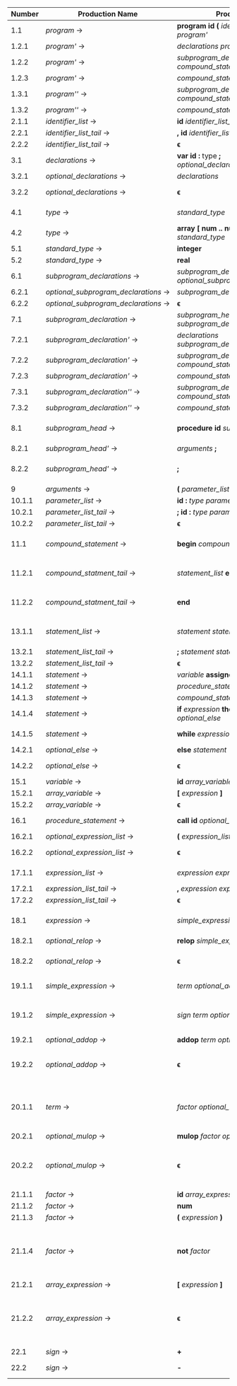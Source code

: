 | Number | Production Name                      | Production                                                            | Firsts                                           | Follows |
|--------|--------------------------------------|-----------------------------------------------------------------------|--------------------------------------------------|---------|
|  1.1   | *program* →                          | **program** **id** **(** *identifier_list* **)** **;** *program'*     | {**program**}                                    | {**$**}
|  1.2.1 | *program'* →                         | *declarations* *program''*                                            | {**var**}                                        | ↴
|  1.2.2 | *program'* →                         | *subprogram_declarations* *compound_statement* **.**                  | {**procedure**}                                  | ↴
|  1.2.3 | *program'* →                         | *compound_statement* **.**                                            | {**begin**}                                      | {**$**}
|  1.3.1 | *program''* →                        | *subprogram_declarations* *compound_statement* **.**                  | {**procedure**}                                  | ↴
|  1.3.2 | *program''* →                        | *compound_statement* **.**                                            | {**begin**}                                      | {**$**}
|  2.1.1 | *identifier_list* →                  | **id** *identifier_list_tail*                                         | {**id**}                                         | {**)**}
|  2.2.1 | *identifier_list_tail* →             | **,** **id** *identifier_list_tail*                                   | {**,**}                                          | ↴
|  2.2.2 | *identifier_list_tail* →             | **ϵ**                                                                 | {**ϵ**} →                                        | {**)**}
|  3.1   | *declarations* →                     | **var** **id** **:** type **;** *optional_declarations*               | {**var**}                                        | {**procedure**, **begin**}
|  3.2.1 | *optional_declarations* →            | *declarations*                                                        | {**var**}                                        | ↴
|  3.2.2 | *optional_declarations* →            | **ϵ**                                                                 | {**ϵ**} →                                        | {**procedure**, **begin**}
|  4.1   | *type* →                             | *standard_type*                                                       | {**integer**, **real**}                          | ↴
|  4.2   | *type* →                             | **array** **[** **num** **\.\.** **num** **]** **of** *standard_type* | {**array**}                                      | {**;**, **)**}
|  5.1   | *standard_type* →                    | **integer**                                                           | {**integer**}                                    | ↴
|  5.2   | *standard_type* →                    | **real**                                                              | {**real**}                                       | {**;**, **)**}
|  6.1   | *subprogram_declarations* →          | *subprogram_declaration* **;** *optional_subprogram_declarations*     | {**procedure**}                                  | {**begin**}
|  6.2.1 | *optional_subprogram_declarations* → | *subprogram_declarations*                                             | {**procedure**}                                  | ↴
|  6.2.2 | *optional_subprogram_declarations* → | **ϵ**                                                                 | {**ϵ**} →                                        | {**begin**}
|  7.1   | *subprogram_declaration* →           | *subprogram_head* *subprogram_declaration'*                           | {**procedure**}                                  | {**;**}
|  7.2.1 | *subprogram_declaration'* →          | *declarations* *subprogram_declaration''*                             | {**var**}                                        | ↴
|  7.2.2 | *subprogram_declaration'* →          | *subprogram_declarations* *compound_statement*                        | {**procedure**}                                  | ↴
|  7.2.3 | *subprogram_declaration'* →          | *compound_statement*                                                  | {**begin**}                                      | {**;**}
|  7.3.1 | *subprogram_declaration''* →         | *subprogram_declarations* *compound_statement*                        | {**procedure**}                                  | ↴
|  7.3.2 | *subprogram_declaration''* →         | *compound_statement*                                                  | {**begin**}                                      | {**;**}
|  8.1   | *subprogram_head* →                  | **procedure** **id** *subprogram_head'*                               | {**procedure**}                                  | {**var**, **procedure**, **begin**}
|  8.2.1 | *subprogram_head'* →                 | *arguments* **;**                                                     | {**(**}                                          | ↴
|  8.2.2 | *subprogram_head'* →                 | **;**                                                                 | {**;**}                                          | {**var**, **procedure**, **begin**}
|  9     | *arguments* →                        | **(** *parameter_list* **)**                                          | {**(**}                                          | {**;**}
| 10.1.1 | *parameter_list* →                   | **id** **:** *type* *parameter_list_tail*                             | {**id**}                                         | {**)**}
| 10.2.1 | *parameter_list_tail* →              | **;** **id** **:** *type* *parameter_list_tail*                       | {**;**}                                          | ↴
| 10.2.2 | *parameter_list_tail* →              | **ϵ**                                                                 | {**ϵ**} →                                        | {**)**}
| 11.1   | *compound_statement* →               | **begin** *compound_statment_tail*                                    | {**begin**}                                      | {**.**, **;**, **id**, **call**, **begin**, **if**, **while**}
| 11.2.1 | *compound_statment_tail* →           | *statement_list* **end**                                              | {**id**, **call**, **begin**, **if**, **while**} | ↴
| 11.2.2 | *compound_statment_tail* →           | **end**                                                               | {**end**}                                        | {**.**, **;**, **id**, **call**, **begin**, **if**, **while**}
| 13.1.1 | *statement_list* →                   | *statement* *statement_list_tail*                                     | {**id**, **call**, **begin**, **if**, **while**} | {**end**}
| 13.2.1 | *statement_list_tail* →              | **;** *statement* *statement_list_tail*                               | {**;**}                                          | ↴
| 13.2.2 | *statement_list_tail* →              | **ϵ**                                                                 | {**ϵ**} →                                        | {**end**}
| 14.1.1 | *statement* →                        | *variable* **assignop** *expression*                                  | {**id**}                                         | ↴
| 14.1.2 | *statement* →                        | *procedure_statement*                                                 | {**call**}                                       | ↴
| 14.1.3 | *statement* →                        | *compound_statement*                                                  | {**begin**}                                      | ↴
| 14.1.4 | *statement* →                        | **if** *expression* **then** *statement* *optional_else*              | {**if**}                                         | ↴
| 14.1.5 | *statement* →                        | **while** *expression* **do** *statement*                             | {**while**}                                      | {**;**, **end**, **else**}
| 14.2.1 | *optional_else* →                    | **else** *statement*                                                  | {**else**}                                       | ↴
| 14.2.2 | *optional_else* →                    | **ϵ**                                                                 | {**ϵ**} →                                        | {**;**, **end**, **else**}
| 15.1   | *variable* →                         | **id** *array_variable*                                               | {**id**}                                         | {**assignop**}
| 15.2.1 | *array_variable* →                   | **[** *expression* **]**                                              | {**[**}                                          | ↴
| 15.2.2 | *array_variable* →                   | **ϵ**                                                                 | {**ϵ**} →                                        | {**assignop**}
| 16.1   | *procedure_statement* →              | **call** **id** *optional_expression_list*                            | {**call**}                                       | {**;**, **end**, **else**}
| 16.2.1 | *optional_expression_list* →         | **(** *expression_list* **)**                                         | {**(**}                                          | ↴
| 16.2.2 | *optional_expression_list* →         | **ϵ**                                                                 | {**ϵ**} →                                        | {**;**, **end**, **else**}
| 17.1.1 | *expression_list* →                  | *expression* *expression_list_tail*                                   | {**id**, **num**, **(**, **not**, **+**, **-**}  | {**)**}
| 17.2.1 | *expression_list_tail* →             | **,** *expression* *expression_list_tail*                             | {**,**}                                          | ↴
| 17.2.2 | *expression_list_tail* →             | **ϵ**                                                                 | {**ϵ**} →                                        | {**)**}
| 18.1   | *expression* →                       | *simple_expression* *optional_relop*                                  | {**id**, **num**, **(**, **not**, **+**, **-**}  | {**;**, **end**, **else**, **then**, **do**, **]**, **)**, **,**}
| 18.2.1 | *optional_relop* →                   | **relop** *simple_expression*                                         | {**relop**}                                      | ↴
| 18.2.2 | *optional_relop* →                   | **ϵ**                                                                 | {**ϵ**} →                                        | {**;**, **end**, **else**, **then**, **do**, **]**, **)**, **,**}
| 19.1.1 | *simple_expression* →                | *term* *optional_addop*                                               | {**id**, **num**, **(**, **not**}                | ↴
| 19.1.2 | *simple_expression* →                | *sign* *term* *optional_addop*                                        | {**+**, **-**}                                   | {**;**, **end**, **else**, **then**, **do**, **]**, **)**, **,**, **relop**}
| 19.2.1 | *optional_addop* →                   | **addop** *term* *optional_addop*                                     | {**addop**}                                      | ↴
| 19.2.2 | *optional_addop* →                   | **ϵ**                                                                 | {**ϵ**} →                                        | {**;**, **end**, **else**, **then**, **do**, **]**, **)**, **,**, **relop**}
| 20.1.1 | *term* →                             | *factor* *optional_mulop*                                             | {**id**, **num**, **(**, **not**}                | {**;**, **end**, **else**, **then**, **do**, **]**, **)**, **,**, **relop**, **addop**}
| 20.2.1 | *optional_mulop* →                   | **mulop** *factor* *optional_mulop*                                   | {**mulop**}                                      | ↴
| 20.2.2 | *optional_mulop* →                   | **ϵ**                                                                 | {**ϵ**} →                                        | {**;**, **end**, **else**, **then**, **do**, **]**, **)**, **,**, **relop**, **addop**}
| 21.1.1 | *factor* →                           | **id** *array_expression*                                             | {**id**}                                         | ↴
| 21.1.2 | *factor* →                           | **num**                                                               | {**num**}                                        | ↴
| 21.1.3 | *factor* →                           | **(** *expression* **)**                                              | {**(**}                                          | ↴
| 21.1.4 | *factor* →                           | **not** *factor*                                                      | {**not**}                                        | {**;**, **end**, **else**, **then**, **do**, **]**, **)**, **,**, **relop**, **addop**, **mulop**}
| 21.2.1 | *array_expression* →                 | **[** *expression* **]**                                              | {**[** }                                         | ↴
| 21.2.2 | *array_expression* →                 | **ϵ**                                                                 | {**ϵ**} →                                        | {**;**, **end**, **else**, **then**, **do**, **]**, **)**, **,**, **relop**, **addop**, **mulop**}
| 22.1   | *sign* →                             | **+**                                                                 | {**+**}                                          | ↴
| 22.2   | *sign* →                             | **-**                                                                 | {**-**}                                          | {**id**, **num**, **(**, **not**}
